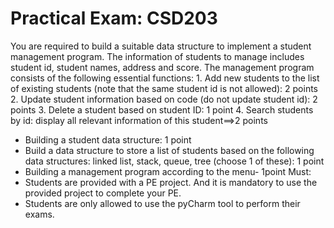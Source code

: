 # Practical Exam: CSD203
 You are required to build a suitable data structure to implement a student management program. The information of students to manage 
 includes student id, student names, address and score. The management program consists of the following essential functions:
    1. Add new students to the list of existing students (note that the same student id is not allowed): 2 points
    2. Update student information based on code (do not update student id): 2 points
    3. Delete a student based on student ID: 1 point
    4. Search students by id: display all relevant information of this student==>2 points
- Building a student data structure: 1 point
- Build a data structure to store a list of students based on the following data structures: linked list, stack, queue, tree (choose 1 of these): 1 point
- Building a management program according to the menu- 1point
Must:
- Students are provided with a PE project. And it is mandatory to use the provided project to complete your PE.
- Students are only allowed to use the pyCharm tool to perform their exams.
